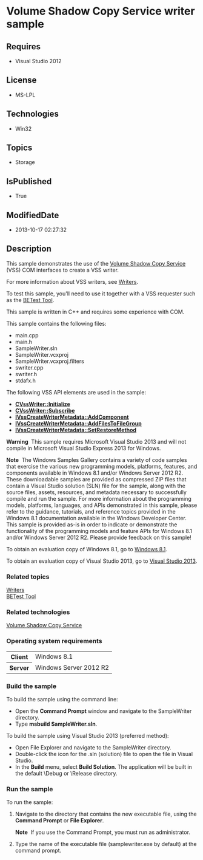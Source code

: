 # Volume Shadow Copy Service writer sample
## Requires
* Visual Studio 2012
## License
* MS-LPL
## Technologies
* Win32
## Topics
* Storage
## IsPublished
* True
## ModifiedDate
* 2013-10-17 02:27:32
## Description

<div id="mainSection">
<p>This sample demonstrates the use of the <a href="http://msdn.microsoft.com/en-us/library/windows/desktop/bb968832">
Volume Shadow Copy Service</a> (VSS) COM interfaces to create a VSS writer. </p>
<p>For more information about VSS writers, see <a href="http://msdn.microsoft.com/en-us/library/windows/desktop/aa384993">
Writers</a>.</p>
<p>To test this sample, you'll need to use it together with a VSS requester such as the
<a href="http://msdn.microsoft.com/en-us/library/windows/desktop/bb530721">BETest Tool</a>.</p>
<p>This sample is written in C&#43;&#43; and requires some experience with COM.</p>
<p>This sample contains the following files:</p>
<ul>
<li>main.cpp </li><li>main.h </li><li>SampleWriter.sln </li><li>SampleWriter.vcxproj </li><li>SampleWriter.vcxproj.filters </li><li>swriter.cpp </li><li>swriter.h </li><li>stdafx.h </li></ul>
<p></p>
<p>The following VSS API elements are used in the sample:</p>
<ul>
<li><a href="http://msdn.microsoft.com/en-us/library/windows/desktop/aa381543"><b>CVssWriter::Initialize</b></a>
</li><li><a href="http://msdn.microsoft.com/en-us/library/windows/desktop/aa381588"><b>CVssWriter::Subscribe</b></a>
</li><li><a href="http://msdn.microsoft.com/en-us/library/windows/desktop/aa383595"><b>IVssCreateWriterMetadata::AddComponent</b></a>
</li><li><a href="http://msdn.microsoft.com/en-us/library/windows/desktop/aa383871"><b>IVssCreateWriterMetadata::AddFilesToFileGroup</b></a>
</li><li><a href="http://msdn.microsoft.com/en-us/library/windows/desktop/aa383909"><b>IVssCreateWriterMetadata::SetRestoreMethod</b></a>
</li></ul>
<p></p>
<p class="note"><b>Warning</b>&nbsp;&nbsp;This sample requires Microsoft Visual Studio&nbsp;2013 and will not compile in Microsoft Visual Studio Express&nbsp;2013 for Windows.</p>
<p class="note"><b>Note</b>&nbsp;&nbsp;The Windows Samples Gallery contains a variety of code samples that exercise the various new programming models, platforms, features, and components available in Windows&nbsp;8.1 and/or Windows Server&nbsp;2012&nbsp;R2. These downloadable samples
 are provided as compressed ZIP files that contain a Visual Studio solution (SLN) file for the sample, along with the source files, assets, resources, and metadata necessary to successfully compile and run the sample. For more information about the programming
 models, platforms, languages, and APIs demonstrated in this sample, please refer to the guidance, tutorials, and reference topics provided in the Windows&nbsp;8.1 documentation available in the Windows Developer Center. This sample is provided as-is in order to
 indicate or demonstrate the functionality of the programming models and feature APIs for Windows&nbsp;8.1 and/or Windows Server&nbsp;2012&nbsp;R2. Please provide feedback on this sample!</p>
<p>To obtain an evaluation copy of Windows&nbsp;8.1, go to <a href="http://go.microsoft.com/fwlink/p/?linkid=301696">
Windows&nbsp;8.1</a>.</p>
<p>To obtain an evaluation copy of Visual Studio&nbsp;2013, go to <a href="http://go.microsoft.com/fwlink/p/?linkid=301697">
Visual Studio&nbsp;2013</a>.</p>
<h3><a id="related_topics"></a>Related topics</h3>
<dl><dt><a href="http://msdn.microsoft.com/en-us/library/windows/desktop/aa384993">Writers</a>
</dt><dt><a href="http://msdn.microsoft.com/en-us/library/windows/desktop/bb530721">BETest Tool</a>
</dt></dl>
<h3>Related technologies</h3>
<a href="http://msdn.microsoft.com/en-us/library/windows/desktop/bb968832">Volume Shadow Copy Service</a>
<h3>Operating system requirements</h3>
<table>
<tbody>
<tr>
<th>Client</th>
<td><dt>Windows&nbsp;8.1 </dt></td>
</tr>
<tr>
<th>Server</th>
<td><dt>Windows Server&nbsp;2012&nbsp;R2 </dt></td>
</tr>
</tbody>
</table>
<h3>Build the sample</h3>
<p>To build the sample using the command line:</p>
<ul>
<li>Open the <b>Command Prompt </b>window and navigate to the SampleWriter directory.
</li><li>Type <b>msbuild SampleWriter.sln</b>. </li></ul>
<p>To build the sample using Visual Studio&nbsp;2013 (preferred method):</p>
<ul>
<li>Open File Explorer and navigate to the SampleWriter directory. </li><li>Double-click the icon for the .sln (solution) file to open the file in Visual Studio.
</li><li>In the <b>Build</b> menu, select <b>Build Solution</b>. The application will be built in the default \Debug or \Release directory.
</li></ul>
<h3>Run the sample</h3>
<p>To run the sample:</p>
<ol>
<li>Navigate to the directory that contains the new executable file, using the <b>
Command Prompt</b> or <b>File Explorer</b>.
<p class="note"><b>Note</b>&nbsp;&nbsp;If you use the Command Prompt, you must run as administrator.</p>
</li><li>Type the name of the executable file (samplewriter.exe by default) at the command prompt.
</li></ol>
<p></p>
</div>
